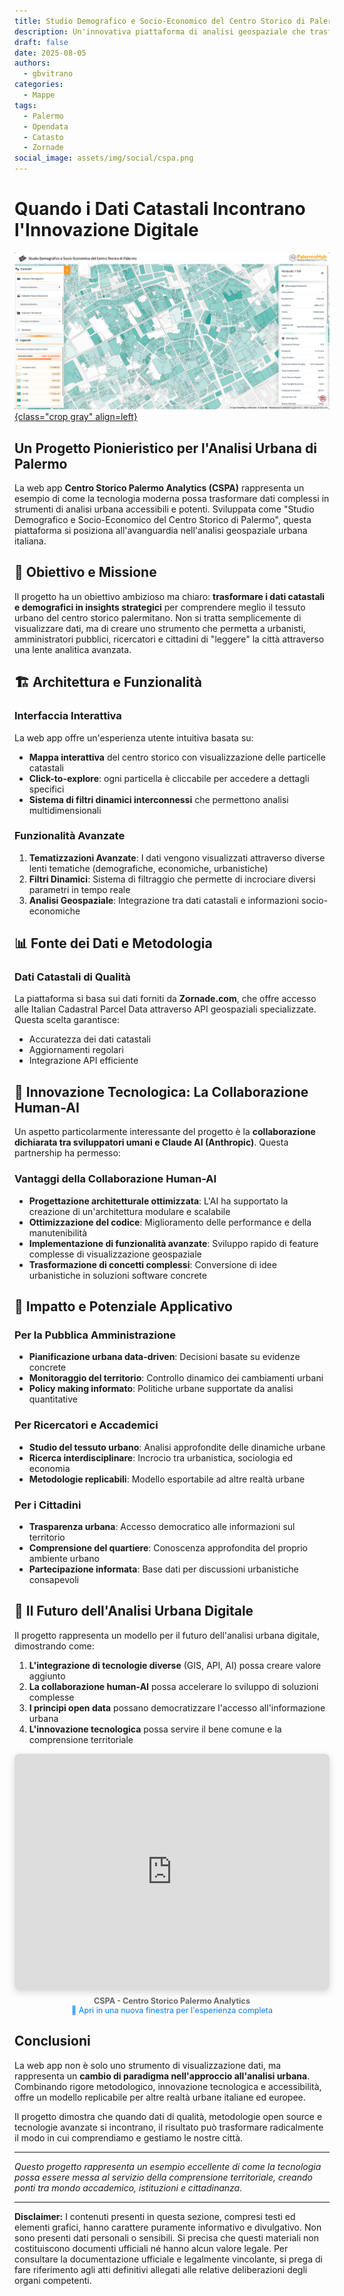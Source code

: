 ```yaml
---
title: Studio Demografico e Socio-Economico del Centro Storico di Palermo
description: Un'innovativa piattaforma di analisi geospaziale che trasforma i dati catastali e demografici in insights strategici per la comprensione del tessuto urbano palermitano.
draft: false
date: 2025-08-05
authors:
  - gbvitrano
categories:
  - Mappe
tags:
  - Palermo
  - Opendata
  - Catasto
  - Zornade
social_image: assets/img/social/cspa.png
---
```

<style>
.md-typeset code { background-color: #fff0;}  
.md-typeset pre>code { background-color: #fff0;}  
</style>

# Quando i Dati Catastali Incontrano l'Innovazione Digitale
[![cspa](cspa.png "Studio Demografico e Socio-Economico del Centro Storico di Palermo" ){class="crop gray" align=left}](index.md)

## Un Progetto Pionieristico per l'Analisi Urbana di Palermo

La web app **Centro Storico Palermo Analytics (CSPA)** rappresenta un esempio di come la tecnologia moderna possa trasformare dati complessi in strumenti di analisi urbana accessibili e potenti. Sviluppata come "Studio Demografico e Socio-Economico del Centro Storico di Palermo",<!-- more -->  questa piattaforma si posiziona all'avanguardia nell'analisi geospaziale urbana italiana. 

## 🎯 Obiettivo e Missione

Il progetto ha un obiettivo ambizioso ma chiaro: **trasformare i dati catastali e demografici in insights strategici** per comprendere meglio il tessuto urbano del centro storico palermitano. Non si tratta semplicemente di visualizzare dati, ma di creare uno strumento che permetta a urbanisti, amministratori pubblici, ricercatori e cittadini di "leggere" la città attraverso una lente analitica avanzata.

## 🏗️ Architettura e Funzionalità

### Interfaccia Interattiva
La web app offre un'esperienza utente intuitiva basata su:
- **Mappa interattiva** del centro storico con visualizzazione delle particelle catastali
- **Click-to-explore**: ogni particella è cliccabile per accedere a dettagli specifici
- **Sistema di filtri dinamici interconnessi** che permettono analisi multidimensionali

### Funzionalità Avanzate
1. **Tematizzazioni Avanzate**: I dati vengono visualizzati attraverso diverse lenti tematiche (demografiche, economiche, urbanistiche)
2. **Filtri Dinamici**: Sistema di filtraggio che permette di incrociare diversi parametri in tempo reale
3. **Analisi Geospaziale**: Integrazione tra dati catastali e informazioni socio-economiche

## 📊 Fonte dei Dati e Metodologia

### Dati Catastali di Qualità
La piattaforma si basa sui dati forniti da **Zornade.com**, che offre accesso alle Italian Cadastral Parcel Data attraverso API geospaziali specializzate. Questa scelta garantisce:
- Accuratezza dei dati catastali
- Aggiornamenti regolari
- Integrazione API efficiente

## 🤖 Innovazione Tecnologica: La Collaborazione Human-AI

Un aspetto particolarmente interessante del progetto è la **collaborazione dichiarata tra sviluppatori umani e Claude AI (Anthropic)**. Questa partnership ha permesso:

### Vantaggi della Collaborazione Human-AI
- **Progettazione architetturale ottimizzata**: L'AI ha supportato la creazione di un'architettura modulare e scalabile
- **Ottimizzazione del codice**: Miglioramento delle performance e della manutenibilità
- **Implementazione di funzionalità avanzate**: Sviluppo rapido di feature complesse di visualizzazione geospaziale
- **Trasformazione di concetti complessi**: Conversione di idee urbanistiche in soluzioni software concrete

## 🌟 Impatto e Potenziale Applicativo

### Per la Pubblica Amministrazione
- **Pianificazione urbana data-driven**: Decisioni basate su evidenze concrete
- **Monitoraggio del territorio**: Controllo dinamico dei cambiamenti urbani
- **Policy making informato**: Politiche urbane supportate da analisi quantitative

### Per Ricercatori e Accademici
- **Studio del tessuto urbano**: Analisi approfondite delle dinamiche urbane
- **Ricerca interdisciplinare**: Incrocio tra urbanistica, sociologia ed economia
- **Metodologie replicabili**: Modello esportabile ad altre realtà urbane

### Per i Cittadini
- **Trasparenza urbana**: Accesso democratico alle informazioni sul territorio
- **Comprensione del quartiere**: Conoscenza approfondita del proprio ambiente urbano
- **Partecipazione informata**: Base dati per discussioni urbanistiche consapevoli

## 🔮 Il Futuro dell'Analisi Urbana Digitale

Il progetto rappresenta un modello per il futuro dell'analisi urbana digitale, dimostrando come:

1. **L'integrazione di tecnologie diverse** (GIS, API, AI) possa creare valore aggiunto
2. **La collaborazione human-AI** possa accelerare lo sviluppo di soluzioni complesse
3. **I principi open data** possano democratizzare l'accesso all'informazione urbana
4. **L'innovazione tecnologica** possa servire il bene comune e la comprensione territoriale

<!-- Iframe responsive per CSPA - Centro Storico Palermo Analytics -->
<div style="position: relative; width: 100%; height: 0; padding-bottom: 75%; overflow: hidden; border-radius: 8px; box-shadow: 0 4px 12px rgba(0,0,0,0.15);">
    <iframe 
        src="https://palermohub.github.io/cspa/" 
        style="position: absolute; top: 0; left: 0; width: 100%; height: 100%; border: none;"
        title="CSPA - Studio Demografico e Socio-Economico del Centro Storico di Palermo"
        loading="lazy"
        allow="geolocation">
    </iframe>
</div>

<!-- Didascalia e link alternativo -->
<p style="margin-top: 10px; font-size: 0.9em; color: #666; text-align: center;">
    <strong>CSPA - Centro Storico Palermo Analytics</strong><br>
    <a href="https://palermohub.github.io/cspa/" target="_blank" rel="noopener noreferrer" style="color: #007bff; text-decoration: none;">
        🔗 Apri in una nuova finestra per l'esperienza completa
    </a>
</p>


## Conclusioni

La web app non è solo uno strumento di visualizzazione dati, ma rappresenta un **cambio di paradigma nell'approccio all'analisi urbana**. Combinando rigore metodologico, innovazione tecnologica e accessibilità, offre un modello replicabile per altre realtà urbane italiane ed europee.

Il progetto dimostra che quando dati di qualità, metodologie open source e tecnologie avanzate si incontrano, il risultato può trasformare radicalmente il modo in cui comprendiamo e gestiamo le nostre città.

---

*Questo progetto rappresenta un esempio eccellente di come la tecnologia possa essere messa al servizio della comprensione territoriale, creando ponti tra mondo accademico, istituzioni e cittadinanza.*

---

**Disclaimer:** I contenuti presenti in questa sezione, compresi testi ed elementi grafici, hanno carattere puramente informativo e divulgativo.
Non sono presenti dati personali o sensibili. Si precisa che questi materiali non costituiscono documenti ufficiali né hanno alcun valore legale.
Per consultare la documentazione ufficiale e legalmente vincolante, si prega di fare riferimento agli atti definitivi allegati alle relative deliberazioni degli organi competenti.